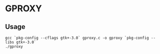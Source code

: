 # GPROXY

## Usage
```
gcc `pkg-config --cflags gtk+-3.0` gproxy.c -o gproxy `pkg-config --libs gtk+-3.0`
./gproxy
```
